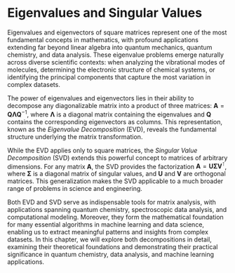 # Eigenvalues and Singular Values

Eigenvalues and eigenvectors of square matrices represent one of the most fundamental concepts in mathematics, with profound applications extending far beyond linear algebra into quantum mechanics, quantum chemistry, and data analysis. These eigenvalue problems emerge naturally across diverse scientific contexts: when analyzing the vibrational modes of molecules, determining the electronic structure of chemical systems, or identifying the principal components that capture the most variation in complex datasets.

The power of eigenvalues and eigenvectors lies in their ability to decompose any diagonalizable matrix into a product of three matrices: $\bm{A} = \bm{Q} \bm{\Lambda} \bm{Q}^{-1}$, where $\bm{\Lambda}$ is a diagonal matrix containing the eigenvalues and $\bm{Q}$ contains the corresponding eigenvectors as columns. This representation, known as the *Eigenvalue Decomposition* (EVD), reveals the fundamental structure underlying the matrix transformation.

While the EVD applies only to square matrices, the *Singular Value Decomposition* (SVD) extends this powerful concept to matrices of arbitrary dimensions. For any matrix $\bm{A}$, the SVD provides the factorization $\bm{A} = \bm{U} \bm{\Sigma} \bm{V}^\intercal$, where $\bm{\Sigma}$ is a diagonal matrix of singular values, and $\bm{U}$ and $\bm{V}$ are orthogonal matrices. This generalization makes the SVD applicable to a much broader range of problems in science and engineering.

Both EVD and SVD serve as indispensable tools for matrix analysis, with applications spanning quantum chemistry, spectroscopic data analysis, and computational modeling. Moreover, they form the mathematical foundation for many essential algorithms in machine learning and data science, enabling us to extract meaningful patterns and insights from complex datasets. In this chapter, we will explore both decompositions in detail, examining their theoretical foundations and demonstrating their practical significance in quantum chemistry, data analysis, and machine learning applications.